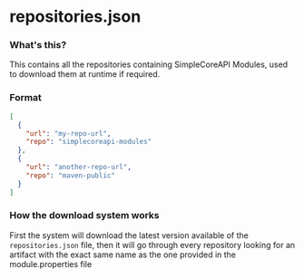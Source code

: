 # repositories.json

### What's this?
This contains all the repositories containing SimpleCoreAPI Modules, used to download them at runtime if required.

### Format
```json
[
  { 
    "url": "my-repo-url",
    "repo": "simplecoreapi-modules"
  },
  { 
    "url": "another-repo-url",
    "repo": "maven-public"
  }
]
```

### How the download system works
First the system will download the latest version available of the `repositories.json` file, 
then it will go through every repository looking for an artifact with the exact same name as the one provided in the 
module.properties file
